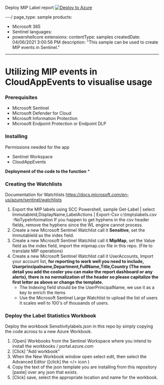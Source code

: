 Deploy MIP Label report [![Deploy to Azure](https://aka.ms/deploytoazurebutton)](https://portal.azure.com/#create/Microsoft.Template/uri/https%3A%2F%2Fraw.githubusercontent.com/OfficeDev/O365-ActivityFeed-AzureFunction/master/Sentinel_CloudApp/Label%20Statistics.json)

---/
page_type: sample
products:
- Microsoft 365
- Sentinel
languages:
- powershellcore
extensions:
  contentType: samples
  createdDate: 04/06/2021 3:00:56 PM
description: "This sample can be used to create MIP events in Sentinel."
---


# Utilizing MIP events in CloudAppEvents to visualise usage

### Prerequisites

- Microsoft Sentinel
- Microsoft Defender for Cloud
- Microsoft Information Protection
- Microsoft Endpoint Protection or Endpoint DLP

### Installing
Permissions needed for the app
  - Sentinel Workspace
  - CloudAppEvents
    
**Deployment of the code to the function**
  * 
### Creating the Watchlists
Documentation for Watchlists https://docs.microsoft.com/en-us/azure/sentinel/watchlists

1. Export the MIP labels using SCC Powershell, sample Get-Label | select ImmutableId,DisplayName,LabelActions | Export-Csv c:\tmp\slabels.csv -NoTypeInformation
If you happen to get hyphens in the csv header fields, remove the hyphens since the WL engine cannot process. 
2. Create a new Microsoft Sentinel Watchlist call it **Sensitive**, set the ImmutableId as the index field.
3. Create a new Microsoft Sentinel Watchlist call it **MipMap**, set the Value field as the index field, import the mipmap.csv file in this repo. (File to translate MIP operations)
4. Create a new Microsoft Sentinel Watchlist call it UserAccounts, Import your account list, **for reporting to work well you need to include, Userprincipalname,Department,FullName,Title,Country (The more detail you add the cooler you can make the report dashboard or any alerts), there is no normalization of the header so please capitalize the first letter as above or change the template.**
   - The Indexing field should be the UserPrincipalName, we use it as a key to enrich the items
   - Use the Microsoft Sentinel Large Watchlist to upload the list of users it scales well to 100's of thousands of users.

### Deploy the Label Statistics Workbook
Deploy the workbook Sensitivitylabels.json in this repo by simply copying the code across to a new Azure Workbook. 
1. [Open] Workbooks from the Sentinel Workspace where you intend to install the workbooks / portal.azure.com
2. [Click] "Add workbook" 
3. When the New Workbook window open select edit, then select the Advanced Editor ([click] the </> icon )
4. Copy the text of the json template you are installing from this repository [paste] over any json that exists.
5. [Click] save, select the appropriate location and name for the workbook.
